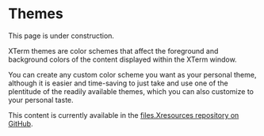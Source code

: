 # Themes

This page is under construction.

XTerm themes are color schemes that affect the foreground and background colors of the content displayed within the XTerm window.

You can create any custom color scheme you want as your personal theme, although it is easier and time-saving to just take and use one of the plentitude of the readily available themes, which you can also customize to your personal taste.

This content is currently available in the [files.Xresources repository on GitHub](https://github.com/xterm-x11/files.Xresources/tree/main/themes).
